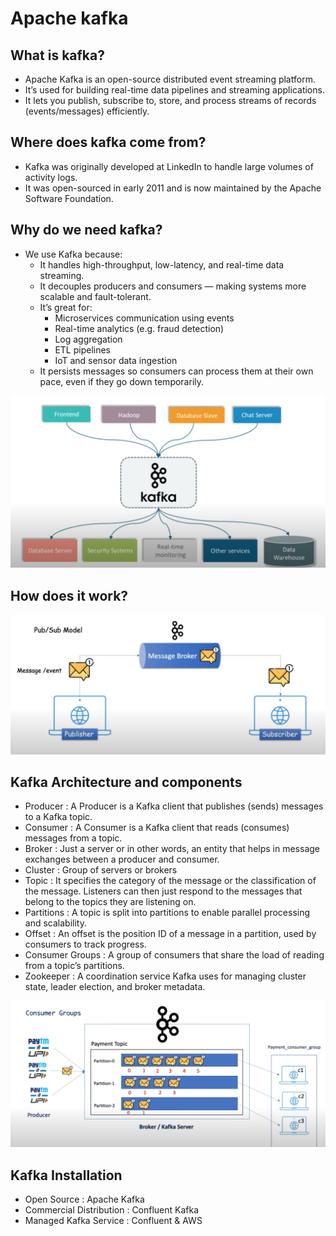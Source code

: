 # Apache kafka

## What is kafka?
- Apache Kafka is an open-source distributed event streaming platform.
- It’s used for building real-time data pipelines and streaming applications.
- It lets you publish, subscribe to, store, and process streams of records (events/messages) efficiently.

## Where does kafka come from?
- Kafka was originally developed at LinkedIn to handle large volumes of activity logs.
- It was open-sourced in early 2011 and is now maintained by the Apache Software Foundation.

## Why do we need kafka?
- We use Kafka because:
    - It handles high-throughput, low-latency, and real-time data streaming.
    - It decouples producers and consumers — making systems more scalable and fault-tolerant.
    - It’s great for:
        - Microservices communication using events
        - Real-time analytics (e.g. fraud detection)
        - Log aggregation
        - ETL pipelines
        - IoT and sensor data ingestion
    - It persists messages so consumers can process them at their own pace, even if they go down temporarily.
  
![Architecture](kafka.png)

## How does it work?

![Kafka Architecture](architecture.png)


## Kafka Architecture and components
- Producer : A Producer is a Kafka client that publishes (sends) messages to a Kafka topic.
- Consumer : A Consumer is a Kafka client that reads (consumes) messages from a topic.
- Broker : Just a server or in other words, an entity that helps in message exchanges between a producer and consumer.
- Cluster : Group of servers or brokers
- Topic : It specifies the category of the message or the classification of the message. Listeners can then just respond to the messages that belong to the topics they are listening on.
- Partitions : A topic is split into partitions to enable parallel processing and scalability.
- Offset : An offset is the position ID of a message in a partition, used by consumers to track progress.
- Consumer Groups : A group of consumers that share the load of reading from a topic’s partitions.
- Zookeeper : A coordination service Kafka uses for managing cluster state, leader election, and broker metadata.

![Components](components.png)


## Kafka Installation
- Open Source : Apache Kafka
- Commercial Distribution : Confluent Kafka
- Managed Kafka Service : Confluent & AWS

